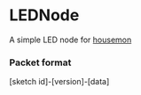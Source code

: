 LEDNode
=======

A simple LED node for [housemon](http://github.com/jcw/housemon)

### Packet format
[sketch id]-[version]-[data]
